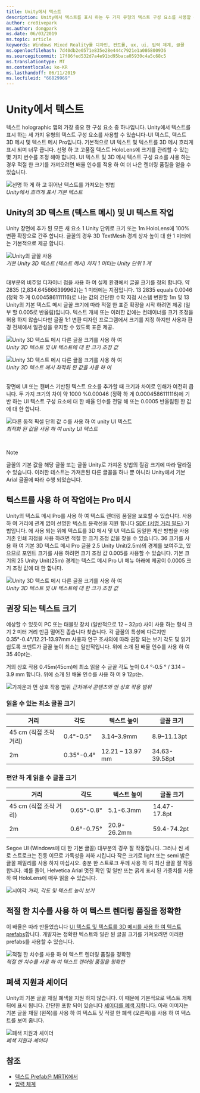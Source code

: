 ```yaml
---
title: Unity에서 텍스트
description: Unity에서 텍스트를 표시 하는 두 가지 유형의 텍스트 구성 요소를 사용할 수 있습니다-UI 텍스트 및 텍스트를 3D 메시입니다.
author: cre8ivepark
ms.author: dongpark
ms.date: 06/03/2019
ms.topic: article
keywords: Windows Mixed Reality를 디자인, 컨트롤, ux, ui, 입력 체계, 글꼴
ms.openlocfilehash: 7d40db2e0571e835e28e444c7921e1a086800936
ms.sourcegitcommit: 17f86fed532d7a4e91bd95baca05930c4a5c68c5
ms.translationtype: MT
ms.contentlocale: ko-KR
ms.lasthandoff: 06/11/2019
ms.locfileid: "66829969"
---
```

# <a name="text-in-unity"></a>Unity에서 텍스트

텍스트 holographic 앱의 가장 중요 한 구성 요소 중 하나입니다. Unity에서 텍스트를 표시 하는 세 가지 유형의 텍스트 구성 요소를 사용할 수 있습니다-UI 텍스트, 텍스트 3D 메시 및 텍스트 메시 Pro입니다. 기본적으로 UI 텍스트 및 텍스트를 3D 메시 흐리게 표시 되며 너무 큽니다. 선명 하 고 고품질 텍스트 HoloLens에 크기를 관리할 수 있는 몇 가지 변수를 조정 해야 합니다. UI 텍스트 및 3D 메시 텍스트 구성 요소를 사용 하는 경우 적절 한 크기를 가져오려면 배율 인수를 적용 하 여 더 나은 렌더링 품질을 얻을 수 있습니다.

![선명 하 게 하 고 뛰어난 텍스트를 가져오는 방법](images/hug-text-02-640px.png)<br>
*Unity에서 흐리게 표시 기본 텍스트*

## <a name="working-with-unitys-3d-texttext-mesh-and-ui-text"></a>Unity의 3D 텍스트 (텍스트 메시) 및 UI 텍스트 작업

Unity 장면에 추가 된 모든 새 요소 1 Unity 단위로 크기 또는 1m HoloLens에 100% 변환 확장으로 간주 합니다. 글꼴의 경우 3D TextMesh 경계 상자 높이 대 한 1 미터에는 기본적으로 제공 합니다.

![Unity의 글꼴 사용](images/640px-hug-text-03.png)<br>
*기본 Unity 3D 텍스트 (텍스트 메시) 차지 1 미터는 Unity 단위 1 개*

<br>
대부분의 비주얼 디자이너 점을 사용 하 여 실제 환경에서 글꼴 크기를 정의 합니다. 약 2835 (2,834.645666399962)는 1 미터에는 지점입니다. 13 2835 equals 0.0046 (정확 하 게 0.004586111116)로 나눈 값의 간단한 수학 지점 시스템 변환할 1m 및 13 Unity의 기본 텍스트 메시 글꼴 크기에 따라 적절 한 표준 확장을 시작 하려면 제공 (일부 할 0.005로 반올림)입니다. 텍스트 개체 또는 이러한 값에는 컨테이너를 크기 조정을 허용 하지 않습니다만 글꼴 1:1 변환 디자인 프로그램에서 크기를 지정 하지만 사용자 환경 전체에서 일관성을 유지할 수 있도록 표준 제공.

![Unity 3D 텍스트 메시 다른 글꼴 크기를 사용 하 여](images/Text_In_Unity_Measurements1.png)<br>
*Unity 3D 텍스트 및 UI 텍스트에 대 한 크기 조정 값*

![Unity 3D 텍스트 메시 다른 글꼴 크기를 사용 하 여](images/hug-text-05-1000px.png)<br>
*Unity 3D 텍스트 메시 최적화 된 값을 사용 하 여*

<br>
장면에 UI 또는 캔버스 기반된 텍스트 요소를 추가할 때 크기과 차이로 인해가 여전히 큽니다. 두 가지 크기의 차이 약 1000 %0.00046 (정확 하 게 0.0004586111116)에 기반 하는 UI 텍스트 구성 요소에 대 한 배율 인수를 전달 해 또는 0.0005 반올림된 한 값에 대 한 합니다.

![다른 동적 픽셀 단위 값 수를 사용 하 여 unity UI 텍스트](images/hug-text-04-1000px.png)<br>
*최적화 된 값을 사용 하 여 unity UI 텍스트*

<br>

>[!NOTE]
>글꼴의 기본 값을 해당 글꼴 또는 글꼴 Unity로 가져온 방법의 질감 크기에 따라 달라질 수 있습니다. 이러한 테스트는 가져온된 다른 글꼴을 하나 뿐 아니라 Unity에서 기본 Arial 글꼴에 따라 수행 되었습니다.

## <a name="working-with-text-mesh-pro"></a>텍스트를 사용 하 여 작업에는 Pro 메시

Unity의 텍스트 메시 Pro를 사용 하 여 텍스트 렌더링 품질을 보호할 수 있습니다. 사용 하 여 거리에 관계 없이 선명한 텍스트 윤곽선을 지원 합니다 [SDF (서명 거리 필드)](https://steamcdn-a.akamaihd.net/apps/valve/2007/SIGGRAPH2007_AlphaTestedMagnification.pdf) 기법입니다. 에 사용 되는 위에 텍스트를 3D 메시 및 UI 텍스트 동일한 계산 방법을 사용 기존 인쇄 지점을 사용 하려면 적절 한 크기 조정 값을 찾을 수 있습니다. 36 크기를 사용 하 여 기본 3D 텍스트 메시 Pro 글꼴 2.5 Unity Unit(2.5m)의 경계를 보여주고, 있으므로 포인트 크기를 사용 하려면 크기 조정 값 0.005를 사용할 수 있습니다. 기본 크기의 25 Unity Unit(25m) 경계는 텍스트 메시 Pro UI 메뉴 아래에 제공이 0.0005 크기 조정 값에 대 한 합니다.

![Unity 3D 텍스트 메시 다른 글꼴 크기를 사용 하 여](images/Text_In_Unity_Measurements2.png)<br>
*Unity 3D 텍스트 및 UI 텍스트에 대 한 크기 조정 값*

## <a name="recommended-text-size"></a>권장 되는 텍스트 크기
예상할 수 있듯이 PC 또는 태블릿 장치 (일반적으로 12 – 32pt) 사이 사용 하는 형식 크기 2 미터 거리 만큼 떨어진 좁습니다 찾습니다. 각 글꼴의 특성에 다르지만 0.35°-0.4°/12.21-13.97mm 사용자 연구 조사의에 따라 권장 되는 보기 각도 및 읽기 쉽도록 코멘트가 글꼴 높이 최소는 일반적입니다. 위에 소개 된 배율 인수를 사용 하 여 35 40pt는. 

거의 상호 작용 0.45m(45cm)에 최소 읽을 수 글꼴 각도 높이 0.4 °-0.5 ° / 3.14 – 3.9 mm 합니다. 위에 소개 된 배율 인수를 사용 하 여 9 12pt는.

![가까운과 먼 상호 작용 범위](images/typography-distance-1000px.jpg)
*근처에서 콘텐츠와 먼 상호 작용 범위*

### <a name="the-minimum-legible-font-size"></a>읽을 수 있는 최소 글꼴 크기
| 거리 | 각도 | 텍스트 높이 | 글꼴 크기 |
|---------|---------|---------|---------|
| 45 cm (직접 조작 거리) | 0.4°-0.5° | 3.14–3.9mm | 8.9–11.13pt |
| 2m | 0.35°-0.4° | 12.21 – 13.97 mm | 34.63-39.58pt |


### <a name="the-comfortably-legible-font-size"></a>편안 하 게 읽을 수 글꼴 크기
| 거리 | 각도 | 텍스트 높이 | 글꼴 크기 |
|---------|---------|---------|---------|
| 45 cm (직접 조작 거리) | 0.65°-0.8° | 5.1-6.3mm | 14.47-17.8pt |
| 2m | 0.6°-0.75° | 20.9-26.2mm | 59.4-74.2pt |

Segoe UI (Windows에 대 한 기본 글꼴) 대부분의 경우 잘 작동합니다. 그러나 씬 세로 스트로크는 진동 이므로 가독성을 저하 시킵니다 작은 크기로 light 또는 semi 밝은 글꼴 패밀리를 사용 하지 마십시오. 충분 한 스트로크 두께 사용 하 여 최신 글꼴 잘 작동 합니다. 예를 들어, Helvetica Arial 멋진 확인 및 일반 또는 굵게 표시 된 가중치를 사용 하 여 HoloLens에 매우 읽을 수 있습니다.


![시야각](images/Text_In_Unity_ViewingAngle.jpg)
*거리, 각도 및 텍스트 높이 보기*

## <a name="sharp-text-rendering-quality-with-proper-dimension"></a>적절 한 치수를 사용 하 여 텍스트 렌더링 품질을 정확한

이 배율은 따라 만들었습니다 [UI 텍스트 및 텍스트를 3D 메시를 사용 하 여 텍스트 prefabs](https://github.com/Microsoft/MixedRealityToolkit-Unity/tree/mrtk_release/Assets/MixedRealityToolkit.SDK/StandardAssets/Prefabs/Text)합니다. 개발자는 정확한 텍스트와 일관 된 글꼴 크기를 가져오려면 이러한 prefabs를 사용할 수 있습니다.

![적절 한 치수를 사용 하 여 텍스트 렌더링 품질을 정확한](images/hug-text-06-1000px.png)<br>
*적절 한 치수를 사용 하 여 텍스트 렌더링 품질을 정확한*

## <a name="shader-with-occlusion-support"></a>폐색 지원과 셰이더

Unity의 기본 글꼴 재질 폐색을 지원 하지 않습니다. 이 때문에 기본적으로 텍스트 개체 뒤에 표시 됩니다. 간단한 포함 되어 있습니다 [셰이더를 폐색 지](https://github.com/microsoft/MixedRealityToolkit-Unity/blob/mrtk_release/Assets/MixedRealityToolkit/StandardAssets/Shaders/Text3DShader.shader)합니다. 아래 이미지는 기본 글꼴 재질 (왼쪽)를 사용 하 여 텍스트 및 적절 한 폐색 (오른쪽)를 사용 하 여 텍스트를 보여 줍니다.

![폐색 지원과 셰이더](images/hug-text-07-1000px.png)<br>
*폐색 지원과 셰이더*


## <a name="see-also"></a>참조
* [텍스트 Prefab은 MRTK에서](https://github.com/Microsoft/MixedRealityToolkit-Unity/tree/mrtk_release/Assets/MixedRealityToolkit.SDK/StandardAssets/Prefabs/Text)
* [입력 체계](typography.md)

 
